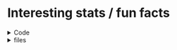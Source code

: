 # Interesting stats / fun facts

<details>
<summary>Code</summary>

- As of 09/17/2022 the notenrechner consits of more than 3000 lines of code (not unique!)
- As of 09/17/2022 the notenrechner utilises 2 programming languages (Python, Pl/SQL)

</details>

<details>
<summary>files</summary>

- As of 09/18/2022 the notenrechner consits of more than 50 individual files

</details>
